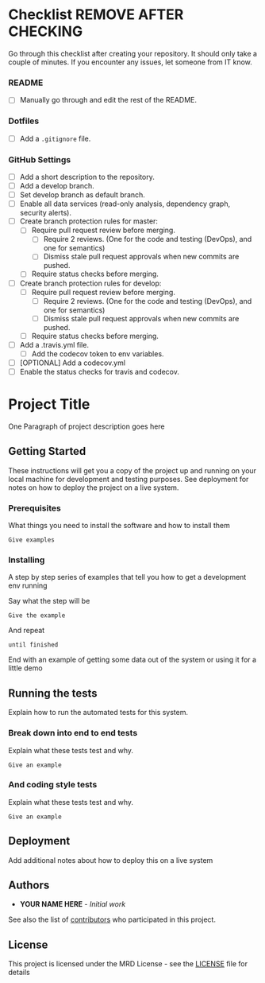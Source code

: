 # Checklist REMOVE AFTER CHECKING 

Go through this checklist after creating your repository. It should only take a couple of minutes. If you encounter any issues, let someone from IT know.

### README
- [ ] Manually go through and edit the rest of the README.

### Dotfiles
- [ ] Add a `.gitignore` file.

### GitHub Settings
- [ ] Add a short description to the repository.
- [ ] Add a develop branch.
- [ ] Set develop branch as default branch.
- [ ] Enable all data services (read-only analysis, dependency graph, security alerts).
- [ ] Create branch protection rules for master:
  - [ ] Require pull request review before merging.
    - [ ] Require 2 reviews. (One for the code and testing (DevOps), and one for semantics)
    - [ ] Dismiss stale pull request approvals when new commits are pushed.
  - [ ] Require status checks before merging.
- [ ] Create branch protection rules for develop:
  - [ ] Require pull request review before merging.
    - [ ] Require 2 reviews. (One for the code and testing (DevOps), and one for semantics)
    - [ ] Dismiss stale pull request approvals when new commits are pushed.
  - [ ] Require status checks before merging.
- [ ] Add a .travis.yml file.
  - [ ] Add the codecov token to env variables.
- [ ] [OPTIONAL] Add a codecov.yml
- [ ] Enable the status checks for travis and codecov.

# Project Title

One Paragraph of project description goes here

## Getting Started

These instructions will get you a copy of the project up and running on your local machine for development and testing purposes. See deployment for notes on how to deploy the project on a live system.

### Prerequisites

What things you need to install the software and how to install them

```
Give examples
```

### Installing

A step by step series of examples that tell you how to get a development env running

Say what the step will be

```
Give the example
```

And repeat

```
until finished
```

End with an example of getting some data out of the system or using it for a little demo

## Running the tests

Explain how to run the automated tests for this system.

### Break down into end to end tests

Explain what these tests test and why.

```
Give an example
```

### And coding style tests

Explain what these tests test and why.

```
Give an example
```

## Deployment

Add additional notes about how to deploy this on a live system

## Authors

* **YOUR NAME HERE** - *Initial work*

See also the list of [contributors](https://github.com/marketredesign/your_project/contributors) who participated in this project.

## License

This project is licensed under the MRD License - see the [LICENSE](LICENSE) file for details
